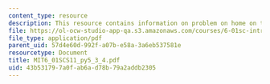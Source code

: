 ```yaml
---
content_type: resource
description: This resource contains information on problem on home on the range.
file: https://ol-ocw-studio-app-qa.s3.amazonaws.com/courses/6-01sc-introduction-to-electrical-engineering-and-computer-science-i-spring-2011/43b531797a0fab6ad78b79a2addb2305_MIT6_01SCS11_py5_3_4.pdf
file_type: application/pdf
parent_uid: 57d4e60d-992f-a07b-e58a-3a6eb537581e
resourcetype: Document
title: MIT6_01SCS11_py5_3_4.pdf
uid: 43b53179-7a0f-ab6a-d78b-79a2addb2305
---
```

